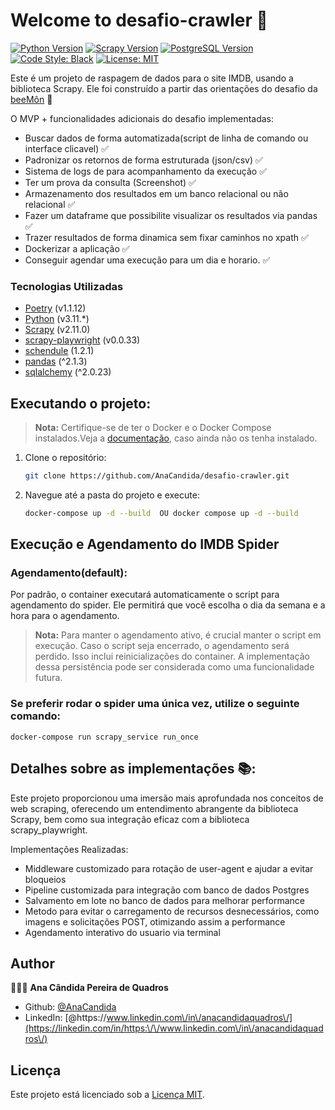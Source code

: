 # Welcome to desafio-crawler 👋
[![Python Version](https://img.shields.io/badge/python-3.11-blue)](#)
[![Scrapy Version](https://img.shields.io/badge/Scrapy-2.11.0-blue)](#)
[![PostgreSQL Version](https://img.shields.io/badge/PostgreSQL-13-blue)](https://www.postgresql.org/)
[![Code Style: Black](https://img.shields.io/badge/code%20style-black-000000.svg)](https://github.com/psf/black)
[![License: MIT](https://img.shields.io/badge/License-MIT-yellow.svg)](#)

Este é um projeto de raspagem de dados para o site IMDB, usando a biblioteca Scrapy.
Ele foi construído a partir das orientações do desafio da  [beeMôn](https://github.com/beemontech/desafio-crawler#beem%C3%B4n) 🐝

O MVP + funcionalidades adicionais do desafio implementadas:

- Buscar dados de forma automatizada(script de linha de comando ou interface clicavel) ✅
- Padronizar os retornos de forma estruturada (json/csv) ✅
- Sistema de logs de para acompanhamento da execução ✅
- Ter um prova da consulta (Screenshot)  ✅
- Armazenamento dos resultados em um banco relacional ou não relacional ✅
- Fazer um dataframe que possibilite visualizar os resultados via pandas ✅
- Trazer resultados de forma dinamica sem fixar caminhos no xpath  ✅
- Dockerizar a aplicação ✅
- Conseguir agendar uma execução para um dia e horario. ✅

### Tecnologias Utilizadas

- [Poetry](https://python-poetry.org/) (v1.1.12)
- [Python](https://www.python.org/) (v3.11.*)
- [Scrapy](https://scrapy.org/) (v2.11.0)
- [scrapy-playwright](https://github.com/scrapy-plugins/scrapy-playwright) (v0.0.33)
- [schendule](https://schedule.readthedocs.io/en/stable/#) (1.2.1)
- [pandas](https://pandas.pydata.org/) (^2.1.3)
- [sqlalchemy](https://www.sqlalchemy.org/) (^2.0.23)

## Executando o projeto:
  >  **Nota:**  Certifique-se de ter o Docker e o Docker Compose instalados.Veja a [documentação](https://docs.docker.com/get-docker/), caso ainda não os tenha instalado.

1. Clone o repositório:

    ```bash
    git clone https://github.com/AnaCandida/desafio-crawler.git
    ```

2. Navegue até a pasta do projeto e execute:

    ```bash
    docker-compose up -d --build  OU docker compose up -d --build
    ```


## Execução e Agendamento do IMDB Spider

### Agendamento(default):
Por padrão, o container executará automaticamente o script para agendamento do spider.
Ele permitirá que você escolha o dia da semana e a hora para o agendamento.

>  **Nota:** Para manter o agendamento ativo, é crucial manter o script em execução. Caso o script seja encerrado, o agendamento será perdido.
>Isso inclui reinicializações do container. A implementação dessa persistência pode ser considerada como uma funcionalidade futura.


### Se preferir rodar o spider uma única vez, utilize o seguinte comando:

```
docker-compose run scrapy_service run_once

```



## Detalhes sobre as implementações 📚:

Este projeto proporcionou uma imersão mais aprofundada nos conceitos de web scraping, oferecendo um entendimento abrangente da biblioteca Scrapy, bem como sua integração eficaz com a biblioteca scrapy_playwright.

Implementações Realizadas:

- Middleware customizado para rotação de user-agent e ajudar a evitar bloqueios
- Pipeline customizada para integração com banco de dados Postgres
- Salvamento em lote no banco de dados para melhorar performance
- Metodo para evitar o carregamento de recursos desnecessários, como imagens e solicitações POST, otimizando assim a performance
- Agendamento interativo do usuario via terminal




## Author

👩🏻‍💻 **Ana Cândida Pereira de Quadros**

* Github: [@AnaCandida](https://github.com/AnaCandida)
* LinkedIn: [@https:\/\/www.linkedin.com\/in\/anacandidaquadros\/](https://linkedin.com/in/https:\/\/www.linkedin.com\/in\/anacandidaquadros\/)

## Licença

Este projeto está licenciado sob a [Licença MIT](LICENSE).